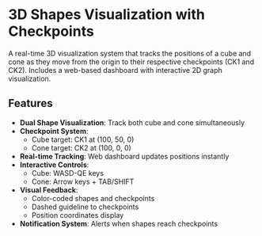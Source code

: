 # 3D Shapes Visualization with Checkpoints
A real-time 3D visualization system that tracks the positions of a cube and cone as they move from the origin to their respective checkpoints (CK1 and CK2). Includes a web-based dashboard with interactive 2D graph visualization.

## Features
- **Dual Shape Visualization**: Track both cube and cone simultaneously
- **Checkpoint System**: 
  - Cube target: CK1 at (100, 50, 0)
  - Cone target: CK2 at (100, 0, 0)
- **Real-time Tracking**: Web dashboard updates positions instantly
- **Interactive Controls**:
  - Cube: WASD-QE keys
  - Cone: Arrow keys + TAB/SHIFT
- **Visual Feedback**:
  - Color-coded shapes and checkpoints
  - Dashed guideline to checkpoints
  - Position coordinates display
- **Notification System**: Alerts when shapes reach checkpoints
